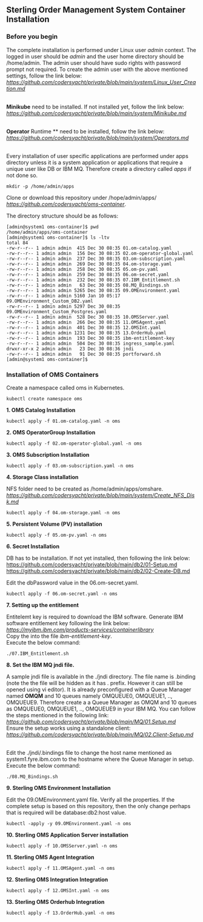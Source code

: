 ## Sterling Order Management System Container Installation

### Before you begin

 The complete installation is performed under Linux user _admin_ context. The logged in user should be _admin_ and the user home directory should be /home/admin. 
The admin user should have sudo rights with password prompt not required.
To create the admin user with the above mentioned settings, follow the link below: <br>
_https://github.com/codersyacht/private/blob/main/system/Linux_User_Creation.md_ <br><br>

**Minikube** need to be installed. If not installed yet, follow the link below: <br>
_https://github.com/codersyacht/private/blob/main/system/Minikube.md_ <br><br>

**Operator** Runtime ** need to be installed, follow the link below: <br>
_https://github.com/codersyacht/private/blob/main/system/Operators.md_ <br><br>

Every installation of user specific applications are performed under apps directory unless it is a system application or applications that require a unique user like DB or IBM MQ. 
Therefore create a directory called _apps_ if not done so.

```CMD
mkdir -p /home/admin/apps
```

Clone or download this repository under /hope/admin/apps/ <br>
_https://github.com/codersyacht/oms-container_. <br>

The directory structure should be as follows:

 ```CMD
[admin@system1 oms-container]$ pwd
/home/admin/apps/oms-container
[admin@system1 oms-container]$ ls -ltv
total 84
-rw-r--r-- 1 admin admin  415 Dec 30 08:35 01.om-catalog.yaml
-rw-r--r-- 1 admin admin  156 Dec 30 08:35 02.om-operator-global.yaml
-rw-r--r-- 1 admin admin  237 Dec 30 08:35 03.om-subscription.yaml
-rw-r--r-- 1 admin admin  269 Dec 30 08:35 04.om-storage.yaml
-rw-r--r-- 1 admin admin  258 Dec 30 08:35 05.om-pv.yaml
-rw-r--r-- 1 admin admin  259 Dec 30 08:35 06.om-secret.yaml
-rw-r--r-- 1 admin admin  232 Dec 30 08:35 07.IBM_Entitlement.sh
-rw-r--r-- 1 admin admin   63 Dec 30 08:35 08.MQ_Bindings.sh
-rw-r--r-- 1 admin admin 5265 Dec 30 08:35 09.OMEnvironment.yaml
-rw-r--r-- 1 admin admin 5160 Jan 10 05:17 09.OMEnvironment_Custom_DB2.yaml
-rw-r--r-- 1 admin admin 5297 Dec 30 08:35 09.OMEnvironment_Custom_Postgres.yaml
-rw-r--r-- 1 admin admin  528 Dec 30 08:35 10.OMSServer.yaml
-rw-r--r-- 1 admin admin  266 Dec 30 08:35 11.OMSAgent.yaml
-rw-r--r-- 1 admin admin  401 Dec 30 08:35 12.OMSInt.yaml
-rw-r--r-- 1 admin admin 1231 Dec 30 08:35 13.OrderHub.yaml
-rw-r--r-- 1 admin admin  193 Dec 30 08:35 ibm-entitlement-key
-rw-r--r-- 1 admin admin  504 Dec 30 08:35 ingress_sample.yaml
drwxr-xr-x 2 admin admin   23 Dec 30 08:36 jndi
-rw-r--r-- 1 admin admin   91 Dec 30 08:35 portforward.sh
[admin@system1 oms-container]$ 
```


### Installation of OMS Containers

Create a namespace called oms in Kubernetes.
```CMD
kubectl create namespace oms
```

**1. OMS Catalog Installation**

```CMD
kubectl apply -f 01.om-catalog.yaml -n oms
```

**2. OMS OperatorGroup Installation**
```CMD
kubectl apply -f 02.om-operator-global.yaml -n oms
```

**3.  OMS Subscription Installation**
```CMD
kubectl apply -f 03.om-subscription.yaml -n oms
```

**4. Storage Class installation**

NFS folder need to be created as /home/admin/apps/omshare. <br>
_https://github.com/codersyacht/private/blob/main/system/Create_NFS_Disk.md_

```CMD
kubectl apply -f 04.om-storage.yaml -n oms
```

**5. Persistent Volume (PV) installation**
```CMD
kubectl apply -f 05.om-pv.yaml -n oms
```

**6. Secret Installation**

DB has to be installation. If not yet installed, then following the link below: <br>
https://github.com/codersyacht/private/blob/main/db2/01-Setup.md <br>
https://github.com/codersyacht/private/blob/main/db2/02-Create-DB.md <br>

Edit the dbPassword value in the 06.om-secret.yaml. 

```CMD
kubectl apply -f 06.om-secret.yaml -n oms
```

**7. Setting up the entitlement**

Entitelemt key is required to download the IBM software. Generate IBM software entitlement key following the link below: <br>
_https://myibm.ibm.com/products-services/containerlibrary_ <br>
Copy the into the file _ibm-entitlement-key_. <br>
Execute the below command:
```CMD
./07.IBM_Entitlement.sh
```
**8. Set the IBM MQ jndi file.**

A sample jndi file is available in the ./jndi directory. The file name is .binding (note the the file will be hidden as it has . prefix. However it can still be opened using vi editor). 
It is already preconfigured with a Queue Manager named **OMQM** and 10 queues namely OMQUEUE0, OMQUEUE1, .., OMQUEUE9. Therefore create a a Queue Manager as OMQM and 10 queues as OMQUEUE0, OMQUEUE1, .., OMQUEUE9 in your IBM MQ. You can follow the steps mentioned in the following link: <br>
_https://github.com/codersyacht/private/blob/main/MQ/01.Setup.md_ <br>
Ensure the setup works using a standalone client: <br>
_https://github.com/codersyacht/private/blob/main/MQ/02.Client-Setup.md_ <br><br>

Edit the ./jndi/.bindings file to change the host name mentioned as system1.fyre.ibm.com to the hostname where the Queue Manager in setup. <br>
Execute the below command: <br>
```CMD
./08.MQ_Bindings.sh
```

**9. Sterling OMS Environment Installation**

Edit the 09.OMEnvironment.yaml file. Verify all the properties. If the complete setup is based on this repository, then the only change perhaps that is required will be database:db2:host value.

```CMD
kubectl -apply -y 09.OMEnvironment.yaml -n oms
```

**10. Sterling OMS Application Server installation**

```CMD
kubectl apply -f 10.OMSServer.yaml -n oms
```

**11. Sterling OMS Agent Integration**

```CMD
kubectl apply -f 11.OMSAgent.yaml -n oms
```

**12. Sterling OMS Integration Integration**

```CMD
kubectl apply -f 12.OMSInt.yaml -n oms
```

**13. Sterling OMS Orderhub Integration**

```CMD
kubectl apply -f 13.OrderHub.yaml -n oms
```

